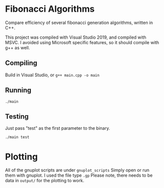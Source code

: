 # Fibonacci Algorithms

Compare efficiency of several fibonacci generation algorithms, written in C++.

This project was compiled with Visual Studio 2019, and compiled with MSVC. I avoided using Microsoft specific features, so it should compile with g++ as well.

## Compiling
Build in Visual Studio, or `g++ main.cpp -o main`

## Running
`./main`

## Testing
Just pass "test" as the first parameter to the binary.

`./main test`

# Plotting
All of the gnuplot scripts are under `gnuplot_scripts`
Simply open or run them with gnuplot. I used the file type `.gp`
Please note, there needs to be data in `output/` for the plotting to work.
